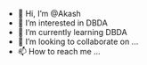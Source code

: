 - 👋 Hi, I’m @Akash
- 👀 I’m interested in DBDA
- 🌱 I’m currently learning DBDA
- 💞️ I’m looking to collaborate on ...
- 📫 How to reach me ...

<!---
Sky322119/Sky322119 is a ✨ special ✨ repository because its `README.md` (this file) appears on your GitHub profile.
You can click the Preview link to take a look at your changes.
--->
